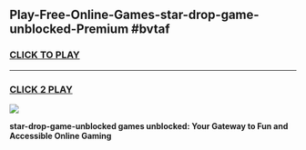 
## Play-Free-Online-Games-star-drop-game-unblocked-Premium #bvtaf
<h3>
<a href="https://premium.freeplayer.one?title=star-drop-game-unblocked&ref=8M">CLICK TO PLAY</a></h3>
<hr>

<h3>
<a href="https://premium.freeplayer.one?title=star-drop-game-unblocked&ref=8M">CLICK 2 PLAY</a>
  
</h3>

<a href="https://premium.freeplayer.one?title=star-drop-game-unblocked&ref=8M"><img src="https://clearcache.store/games.png"></a>


**star-drop-game-unblocked games unblocked: Your Gateway to Fun and Accessible Online Gaming**
